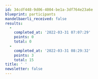 ```yaml
---
id: 34cdf448-9d06-4004-be1a-3df764e23a6e
blueprint: participants
mandelbaerli_received: false
results:
  -
    completed_at: '2022-03-31 07:07:29'
    points: 0
    total: 0
  -
    completed_at: '2022-03-31 08:29:32'
    points: 3
    total: 15
title: ' '
newsletter: false
---
```

